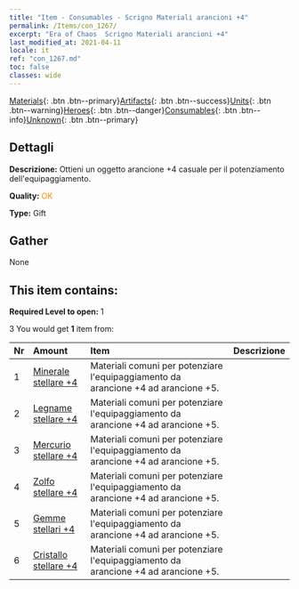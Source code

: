 ```yaml
---
title: "Item - Consumables - Scrigno Materiali arancioni +4"
permalink: /Items/con_1267/
excerpt: "Era of Chaos  Scrigno Materiali arancioni +4"
last_modified_at: 2021-04-11
locale: it
ref: "con_1267.md"
toc: false
classes: wide
---
```

 [Materials](/it/Items/){: .btn .btn--primary}[Artifacts](/it/Items/Artifacts/){: .btn .btn--success}[Units](/it/Items/Units/){: .btn .btn--warning}[Heroes](/it/Items/Heroes/){: .btn .btn--danger}[Consumables](/it/Items/Consumables/){: .btn .btn--info}[Unknown](/it/Items/Unknown/){: .btn .btn--primary}

## Dettagli
 **Descrizione:** Ottieni un oggetto arancione +4 casuale per il potenziamento dell'equipaggiamento.

 **Quality:** <span style="color: #FF8C00">OK</span>

 **Type:** Gift

## Gather

  None

## This item contains:

 **Required Level to open:** 1

 3 You would get **1** item  from:

  | Nr | Amount |     Item    | Descrizione |
  |:---|:-------|:------------|:-----------:|
  | 1 | [Minerale stellare +4](/it/Items/mat_89/) | Materiali comuni per potenziare l'equipaggiamento da arancione +4 ad arancione +5. | 
  | 2 | [Legname stellare +4](/it/Items/mat_90/) | Materiali comuni per potenziare l'equipaggiamento da arancione +4 ad arancione +5. | 
  | 3 | [Mercurio stellare +4](/it/Items/mat_91/) | Materiali comuni per potenziare l'equipaggiamento da arancione +4 ad arancione +5. | 
  | 4 | [Zolfo stellare +4](/it/Items/mat_92/) | Materiali comuni per potenziare l'equipaggiamento da arancione +4 ad arancione +5. | 
  | 5 | [Gemme stellari +4](/it/Items/mat_93/) | Materiali comuni per potenziare l'equipaggiamento da arancione +4 ad arancione +5. | 
  | 6 | [Cristallo stellare +4](/it/Items/mat_94/) | Materiali comuni per potenziare l'equipaggiamento da arancione +4 ad arancione +5. | 
